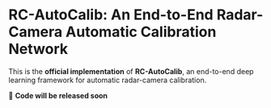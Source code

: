 # RC-AutoCalib: An End-to-End Radar-Camera Automatic Calibration Network

This is the **official implementation** of **RC-AutoCalib**, an end-to-end deep learning framework for automatic radar-camera calibration.

🚀 **Code will be released soon**
